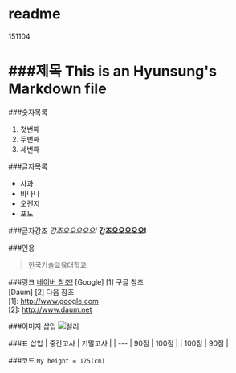 # readme
151104

###제목
This is an Hyunsung's Markdown file
=============

###숫자목록
1. 첫번째
2. 두번째
3. 세번째

###글자목록
* 사과
* 바나나
* 오렌지
* 포도

###글자강조
_강조오오오오오!_
**강조오오오오오!**

###인용
>한국기술교육대학교

###링크
[네이버 참조!](http://www.naver.com)
[Google] [1]  구글 참조  
[Daum] [2]  다음 참조  
[1]: http://www.google.com  
[2]: http://www.daum.net

###이미지 삽입
![설리](http://i.imgur.com/papkhoT.png)

###표 삽입
| 중간고사 | 기말고사 |
| ---
| 90점 | 100점 |
| 100점 | 90점 |

###코드
`My height = 175(cm)`


